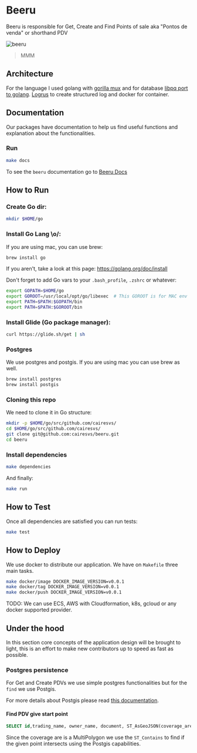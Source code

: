 # Beeru

Beeru is responsible for Get, Create and Find Points of sale aka "Pontos de venda" or shorthand PDV

![beeru](https://media.giphy.com/media/osbU9PXXgwHuM/giphy.gif)

> MMM

## Architecture

For the language I used golang with [gorilla mux](https://github.com/gorilla/mux) and for database [libpq port to golang](https://github.com/lib/pq).
[Logrus](github.com/sirupsen/logrus) to create structured log and docker for container.

## Documentation

Our packages have documentation to help us find useful functions and explanation about the functionalities.

### Run

```sh
make docs
```

To see the `beeru` documentation go to [Beeru Docs](http://localhost:6060/pkg/github.com/cairesvs/beeru/)

## How to Run

### Create Go dir:

```sh
mkdir $HOME/go
```

### Install Go Lang \o/:

If you are using mac, you can use brew:

```sh
brew install go
```

If you aren't, take a look at this page: https://golang.org/doc/install

Don't forget to add Go vars to your `.bash_profile`, `.zshrc` or whatever:

```sh
export GOPATH=$HOME/go
export GOROOT=/usr/local/opt/go/libexec  # This GOROOT is for MAC env
export PATH=$PATH:$GOPATH/bin
export PATH=$PATH:$GOROOT/bin
```

### Install Glide (Go package manager):

```sh
curl https://glide.sh/get | sh
```

### Postgres

We use postgres and postgis. If you are using mac you can use brew as well.

```sh
brew install postgres
brew install postgis
```

### Cloning this repo

We need to clone it in Go structure:

```sh
mkdir -p $HOME/go/src/github.com/cairesvs/
cd $HOME/go/src/github.com/cairesvs/
git clone git@github.com:cairesvs/beeru.git
cd beeru
```

### Install dependencies

```sh
make dependencies
```

And finally:

```sh
make run
```

## How to Test

Once all dependencies are satisfied you can run tests:

```sh
make test
```

## How to Deploy

We use docker to distribute our application. We have on `Makefile` three main tasks.

```sh
make docker/image DOCKER_IMAGE_VERSION=v0.0.1 
make docker/tag DOCKER_IMAGE_VERSION=v0.0.1 
make docker/push DOCKER_IMAGE_VERSION=v0.0.1 
```

TODO: We can use ECS, AWS with Cloudformation, k8s, gcloud or any docker supported provider.

## Under the hood

In this section core concepts of the application design will be brought to light, this is an effort to make
new contributors up to speed as fast as possible.

### Postgres persistence

For Get and Create PDVs we use simple postgres functionalities but for the `find` we use Postgis.

For more details about Postgis please read [this documentation](http://postgis.net/documentation/).

#### Find PDV give start point

```sql
SELECT id,trading_name, owner_name, document, ST_AsGeoJSON(coverage_area) as coverage_area, ST_AsGeoJSON(address) as address FROM pdv WHERE ST_Contains(pdv.coverage_area, ST_GeomFromText('POINT(%03.6f %03.6f)', 4326)) ORDER BY ST_Distance(pdv.coverage_area, pdv.address)
```

Since the coverage are is a MultiPolygon we use the `ST_Contains` to find if the given point intersects using the Postgis capabilities.